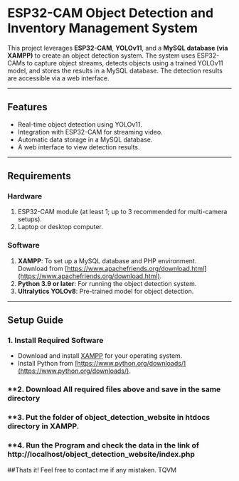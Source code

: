 # ESP32-CAM Object Detection and Inventory Management System

This project leverages **ESP32-CAM**, **YOLOv11**, and a **MySQL database (via XAMPP)** to create an object detection system. 
The system uses ESP32-CAMs to capture object streams, detects objects using a trained YOLOv11 model, and stores the results in a MySQL database. 
The detection results are accessible via a web interface.

---

## **Features**
- Real-time object detection using YOLOv11.
- Integration with ESP32-CAM for streaming video.
- Automatic data storage in a MySQL database.
- A web interface to view detection results.

---

## **Requirements**

### **Hardware**
1. ESP32-CAM module (at least 1; up to 3 recommended for multi-camera setups).
2. Laptop or desktop computer.

### **Software**
1. **XAMPP**: To set up a MySQL database and PHP environment.  
   Download from [https://www.apachefriends.org/download.html](https://www.apachefriends.org/download.html).
2. **Python 3.9 or later**: For running the object detection system.
3. **Ultralytics YOLOv8**: Pre-trained model for object detection.

---

## **Setup Guide**

### **1. Install Required Software**
- Download and install [XAMPP](https://www.apachefriends.org/download.html) for your operating system.
- Install Python from [https://www.python.org/downloads/](https://www.python.org/downloads/).

### **2. Download All required files above and save in the same directory

### **3. Put the folder of object_detection_website in htdocs directory in XAMPP.

### **4. Run the Program and check the data in the link of http://localhost/object_detection_website/index.php

##Thats it! Feel free to contact me if any mistaken. TQVM



